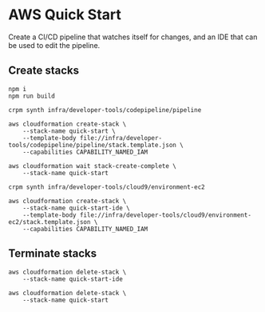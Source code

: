 # AWS Quick Start

Create a CI/CD pipeline that watches itself for changes,
and an IDE that can be used to edit the pipeline.

## Create stacks

```
npm i
npm run build

crpm synth infra/developer-tools/codepipeline/pipeline

aws cloudformation create-stack \
    --stack-name quick-start \
    --template-body file://infra/developer-tools/codepipeline/pipeline/stack.template.json \
    --capabilities CAPABILITY_NAMED_IAM

aws cloudformation wait stack-create-complete \
    --stack-name quick-start

crpm synth infra/developer-tools/cloud9/environment-ec2

aws cloudformation create-stack \
    --stack-name quick-start-ide \
    --template-body file://infra/developer-tools/cloud9/environment-ec2/stack.template.json \
    --capabilities CAPABILITY_NAMED_IAM
```

## Terminate stacks

```
aws cloudformation delete-stack \
    --stack-name quick-start-ide

aws cloudformation delete-stack \
    --stack-name quick-start
```
